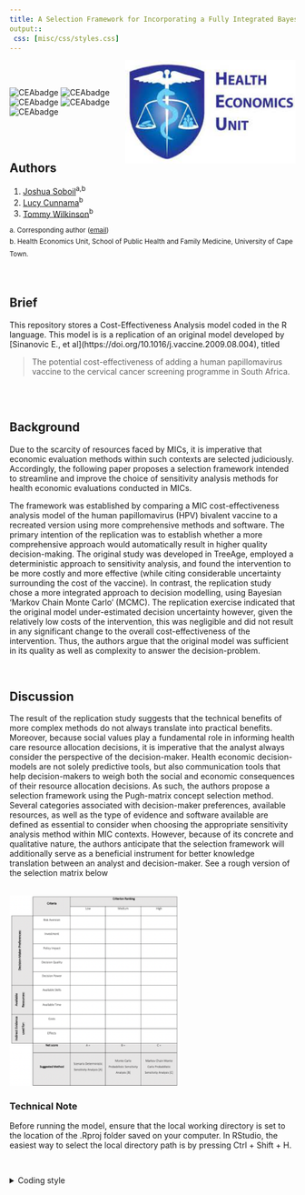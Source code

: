 ```yaml
---
title: A Selection Framework for Incorporating a Fully Integrated Bayesian Approach to Cost-Effectiveness Evaluation in Middle Income Country Contexts
output::
 css: [misc/css/styles.css]
---
```


<img src="misc/logo.jpg" width="300" align="right" />

<br/>
<br/>

![CEAbadge](https://img.shields.io/github/issues/jSoboil/Dissertation)
![CEAbadge](https://img.shields.io/github/last-commit/jSoboil/Dissertation)
![CEAbadge](https://img.shields.io/github/license/jSoboil/Dissertation?label=license)
![CEAbadge](https://img.shields.io/badge/R-v4.0.0+-blue)
![CEAbadge](https://img.shields.io/badge/JAGS-v4.3.0-blue)

<br/>
<br/>

## Authors
1. [Joshua Soboil](https://www.linkedin.com/in/joshua-soboil-067351172/)<sup>a,b</sup>
2. [Lucy Cunnama](https://scholar.google.co.za/citations?hl=en&user=eG7OJ7EAAAAJ)<sup>b</sup>
3. [Tommy Wilkinson](https://twitter.com/Tommy_HealthSA)<sup>b</sup>

<sup>a. Corresponding author ([email](mailto:soboil.joshua@gmail.com)) \
b. Health Economics Unit, School of Public Health and Family Medicine, University of Cape Town.<sup>

<br/>

## Brief
<p>This repository stores a Cost-Effectiveness Analysis model coded in the R language. This model is is a replication of an original model developed by [Sinanovic E., et al](https://doi.org/10.1016/j.vaccine.2009.08.004), titled

>The potential cost-effectiveness of adding a human papillomavirus vaccine to the cervical cancer screening programme in South Africa.

<br/>
<br/>

## Background
<p>Due to the scarcity of resources faced by MICs, it is imperative that economic evaluation methods within such contexts are selected judiciously. Accordingly, the following paper proposes a selection framework intended to streamline and improve the choice of sensitivity analysis methods for health economic evaluations conducted in MICs.<p>

<p>The framework was established by comparing a MIC cost-effectiveness analysis model of the human papillomavirus (HPV) bivalent vaccine to a recreated version using more comprehensive methods and software. The primary intention of the replication was to establish whether a more comprehensive approach would automatically result in higher quality decision-making. The original study was developed in TreeAge, employed a deterministic approach to sensitivity analysis, and found the intervention to be more costly and more effective (while citing considerable uncertainty surrounding the cost of the vaccine). In contrast, the replication study chose a more integrated approach to decision modelling, using Bayesian ‘Markov Chain Monte Carlo’ (MCMC). The replication exercise indicated that the original model under-estimated decision uncertainty however, given the relatively low costs of the intervention, this was negligible and did not result in any significant change to the overall cost-effectiveness of the intervention. Thus, the authors argue that the original model was sufficient in its quality as well as complexity to answer the decision-problem.<p>

<br/>

## Discussion
<p>The result of the replication study suggests that the technical benefits of more complex methods do not always translate into practical benefits. Moreover, because social values play a fundamental role in informing health care resource allocation decisions, it is imperative that the analyst always consider the perspective of the decision-maker. Health economic decision-models are not solely predictive tools, but also communication tools that help decision-makers to weigh both the social and economic consequences of their resource allocation decisions. As such, the authors propose a selection framework using the Pugh-matrix concept selection method. Several categories associated with decision-maker preferences, available resources, as well as the type of evidence and software available are defined as essential to consider when choosing the appropriate sensitivity analysis method within MIC contexts. However, because of its concrete and qualitative nature, the authors anticipate that the selection framework will additionally serve as a beneficial instrument for better knowledge translation between an analyst and decision-maker. See a rough version of the selection matrix below<p>

<br/>

<img src="figs/Pugh_matrix.png" width="300" style="float:middle" />

<br/>

### Technical Note
<p>Before running the model, ensure that the local working directory is set to the location of the .Rproj folder saved on your computer. In RStudio, the easiest way to select the local directory path is by pressing Ctrl + Shift + H.<p>

<br/>

<details>
<summary>Coding style</summary>
<p>The coding styled used throughout the model follows the coding framework proposed by Alarid-Escudero et al. (2019) titled:

>A Need for Change! A Coding Framework for Improving Transparency in Decision Modeling. 

Access the article [here](https://doi.org/10.1007/s40273-019-00837-x)<p>

